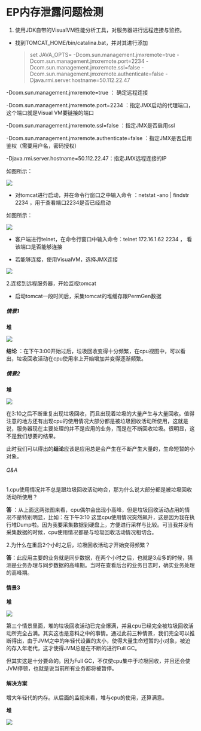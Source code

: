 # EP内存泄露问题检测



1. 使用JDK自带的VisualVM性能分析工具，对服务器进行远程连接与监控。


- 找到TOMCAT_HOME/bin/catalina.bat，并对其进行添加

  > set JAVA_OPTS= -Dcom.sun.management.jmxremote=true -Dcom.sun.management.jmxremote.port=2234 -Dcom.sun.management.jmxremote.ssl=false -Dcom.sun.management.jmxremote.authenticate=false -Djava.rmi.server.hostname=50.112.22.47

 -Dcom.sun.management.jmxremote=true ： 确定远程连接

 -Dcom.sun.management.jmxremote.port=2234 ：指定JMX启动的代理端口，这个端口就是Visual VM要链接的端口

 -Dcom.sun.management.jmxremote.ssl=false ：指定JMX是否启用ssl

-Dcom.sun.management.jmxremote.authenticate=false ：指定JMX是否启用鉴权（需要用户名，密码授权）

 -Djava.rmi.server.hostname=50.112.22.47：指定JMX远程连接的IP

如图所示：

![](./1.png)

- 对tomcat进行启动，并在命令行窗口之中输入命令 ：netstat -ano | findstr 2234 ，用于查看端口2234是否已经启动

如图所示：

![](./2.png)

- 客户端进行telnet，在命令行窗口中输入命令：telnet 172.16.1.62 2234 ， 看该端口是否能够连接 


- 若能够连接，使用VisualVM，选择JMX连接

![](./3.png)

2.连接到远程服务器，开始监视tomcat

- 启动tomcat一段时间后，采集tomcat的堆缓存跟PermGen数据

##### 情景1

**堆** 

![](./4.png)

**结论** ：在下午3:00开始过后，垃圾回收变得十分频繁，在cpu视图中，可以看出，垃圾回收活动在cpu使用率上开始增加并变得逐渐频繁。

##### 情景2

**堆**

![](./6.png)



在3:10之后不断重复出现垃圾回收，而且出现着垃圾的大量产生与大量回收。值得注意的地方还有出现cpu的使用情况大部分都是被垃圾回收活动所使用，这就是说，服务器现在主要处理的并不是应用的业务，而是在不断回收垃圾。很明显，这不是我们想要的结果。

此时我们可以得出的**结论**应该是应用总是会产生在不断产生大量的，生命短暂的小对象。

###### Q&A 

1.cpu使用情况并不总是跟垃圾回收活动吻合，那为什么说大部分都是被垃圾回收活动所使用？

**答** ：从上面这两张图来看，cpu偶尔会出现小高峰，但是垃圾回收活动占用的情况不是特别明显，比如：在下午3:10 这里cpu使用情况突然飙升，这是因为我在执行堆Dump啦。因为我要采集数据到硬盘上，方便进行采样与比较。可当我并没有采集数据的时候，cpu使用情况都是与垃圾回收活动情况相切合。

2.为什么在重启2个小时之后，垃圾回收活动才开始变得频繁？

**答**：此应用主要的业务就是同步数据，在两个小时之后，也就是3点多的时候，猜测是业务办理与同步数据的高峰期。当时在查看后台的业务日志时，确实业务处理的高峰期。

#### 情景3

**堆**

![](./8.png)

第三个情景里面，堆的垃圾回收活动已完全爆满，并且cpu已经完全被垃圾回收活动所完全占满。其实这也是意料之中的事情。通过此前三种情景，我们完全可以推断得出，由于JVM之中的年轻代设置的太小，使得大量生命短暂的小对象，被迫的存入年老代，这才使得JVM总是在不断的进行Full GC。

但其实这是十分要命的。因为Full GC，不仅使cpu集中于垃圾回收，并且还会使JVM停顿，也就是说当前所有业务都将被暂停。

#### 解决方案

增大年轻代的内存。从后面的监视来看，堆与cpu的使用，还算满意。

**堆**

![](./10.png)

